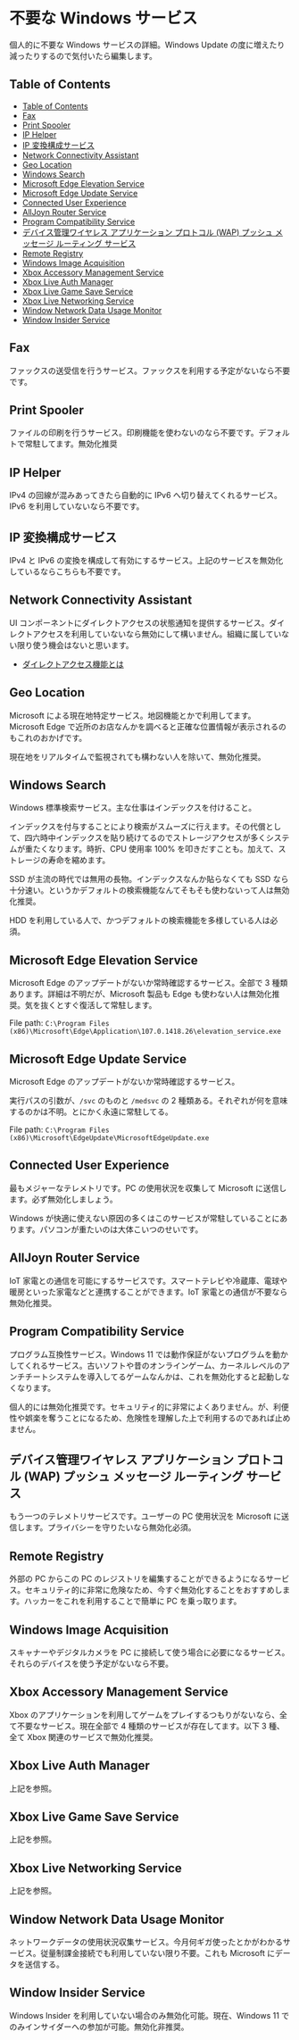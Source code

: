 # 不要な Windows サービス

個人的に不要な Windows サービスの詳細。Windows Update の度に増えたり減ったりするので気付いたら編集します。

## Table of Contents

- [Table of Contents](#table-of-contents)
- [Fax](#fax)
- [Print Spooler](#print-spooler)
- [IP Helper](#ip-helper)
- [IP 変換構成サービス](#ip-変換構成サービス)
- [Network Connectivity Assistant](#network-connectivity-assistant)
- [Geo Location](#geo-location)
- [Windows Search](#windows-search)
- [Microsoft Edge Elevation Service](#microsoft-edge-elevation-service)
- [Microsoft Edge Update Service](#microsoft-edge-update-service)
- [Connected User Experience](#connected-user-experience)
- [AllJoyn Router Service](#alljoyn-router-service)
- [Program Compatibility Service](#program-compatibility-service)
- [デバイス管理ワイヤレス アプリケーション プロトコル (WAP) プッシュ メッセージ ルーティング サービス](#デバイス管理ワイヤレス-アプリケーション-プロトコル-wap-プッシュ-メッセージ-ルーティング-サービス)
- [Remote Registry](#remote-registry)
- [Windows Image Acquisition](#windows-image-acquisition)
- [Xbox Accessory Management Service](#xbox-accessory-management-service)
- [Xbox Live Auth Manager](#xbox-live-auth-manager)
- [Xbox Live Game Save Service](#xbox-live-game-save-service)
- [Xbox Live Networking Service](#xbox-live-networking-service)
- [Window Network Data Usage Monitor](#window-network-data-usage-monitor)
- [Window Insider Service](#window-insider-service)

## Fax

ファックスの送受信を行うサービス。ファックスを利用する予定がないなら不要です。

## Print Spooler

ファイルの印刷を行うサービス。印刷機能を使わないのなら不要です。デフォルトで常駐してます。無効化推奨

## IP Helper

IPv4 の回線が混みあってきたら自動的に IPv6 へ切り替えてくれるサービス。IPv6 を利用していないなら不要です。

## IP 変換構成サービス

IPv4 と IPv6 の変換を構成して有効にするサービス。上記のサービスを無効化しているならこちらも不要です。

## Network Connectivity Assistant

UI コンポーネントにダイレクトアクセスの状態通知を提供するサービス。ダイレクトアクセスを利用していないなら無効にして構いません。組織に属していない限り使う機会はないと思います。

-   [ダイレクトアクセス機能とは](https://learn.microsoft.com/ja-jp/windows-server/remote/remote-access/directaccess/directaccess)

## Geo Location

Microsoft による現在地特定サービス。地図機能とかで利用してます。Microsoft Edge で近所のお店なんかを調べると正確な位置情報が表示されるのもこれのおかげです。

現在地をリアルタイムで監視されても構わない人を除いて、無効化推奨。

## Windows Search

Windows 標準検索サービス。主な仕事はインデックスを付けること。

インデックスを付与することにより検索がスムーズに行えます。その代償として、四六時中インデックスを貼り続けてるのでストレージアクセスが多くシステムが重たくなります。時折、CPU 使用率 100% を叩きだすことも。加えて、ストレージの寿命を縮めます。

SSD が主流の時代では無用の長物。インデックスなんか貼らなくても SSD なら十分速い。というかデフォルトの検索機能なんてそもそも使わないって人は無効化推奨。

HDD を利用している人で、かつデフォルトの検索機能を多様している人は必須。

## Microsoft Edge Elevation Service

Microsoft Edge のアップデートがないか常時確認するサービス。全部で 3 種類あります。詳細は不明だが、Microsoft 製品も Edge も使わない人は無効化推奨。気を抜くとすぐ復活して常駐します。

File path: `C:\Program Files (x86)\Microsoft\Edge\Application\107.0.1418.26\elevation_service.exe`

## Microsoft Edge Update Service

Microsoft Edge のアップデートがないか常時確認するサービス。

実行パスの引数が、`/svc` のものと `/medsvc` の 2 種類ある。それぞれが何を意味するのかは不明。とにかく永遠に常駐してる。

File path: `C:\Program Files (x86)\Microsoft\EdgeUpdate\MicrosoftEdgeUpdate.exe`

## Connected User Experience

最もメジャーなテレメトリです。PC の使用状況を収集して Microsoft に送信します。必ず無効化しましょう。

Windows が快適に使えない原因の多くはこのサービスが常駐していることにあります。パソコンが重たいのは大体こいつのせいです。

## AllJoyn Router Service

IoT 家電との通信を可能にするサービスです。スマートテレビや冷蔵庫、電球や暖房といった家電などと連携することができます。IoT 家電との通信が不要なら無効化推奨。

## Program Compatibility Service

プログラム互換性サービス。Windows 11 では動作保証がないプログラムを動かしてくれるサービス。古いソフトや昔のオンラインゲーム、カーネルレベルのアンチチートシステムを導入してるゲームなんかは、これを無効化すると起動しなくなります。

個人的には無効化推奨です。セキュリティ的に非常によくありません。が、利便性や娯楽を奪うことになるため、危険性を理解した上で利用するのであれば止めません。

## デバイス管理ワイヤレス アプリケーション プロトコル (WAP) プッシュ メッセージ ルーティング サービス

もう一つのテレメトリサービスです。ユーザーの PC 使用状況を Microsoft に送信します。プライバシーを守りたいなら無効化必須。

## Remote Registry

外部の PC からこの PC のレジストリを編集することができるようになるサービス。セキュリティ的に非常に危険なため、今すぐ無効化することをおすすめします。ハッカーをこれを利用することで簡単に PC を乗っ取ります。

## Windows Image Acquisition

スキャナーやデジタルカメラを PC に接続して使う場合に必要になるサービス。それらのデバイスを使う予定がないなら不要。

## Xbox Accessory Management Service

Xbox のアプリケーションを利用してゲームをプレイするつもりがないなら、全て不要なサービス。現在全部で 4 種類のサービスが存在してます。以下 3 種、全て Xbox 関連のサービスで無効化推奨。

## Xbox Live Auth Manager

上記を参照。

## Xbox Live Game Save Service

上記を参照。

## Xbox Live Networking Service

上記を参照。

## Window Network Data Usage Monitor

ネットワークデータの使用状況収集サービス。今月何ギガ使ったとかがわかるサービス。従量制課金接続でも利用していない限り不要。これも Microsoft にデータを送信する。

## Window Insider Service

Windows Insider を利用していない場合のみ無効化可能。現在、Windows 11 でのみインサイダーへの参加が可能。無効化非推奨。
